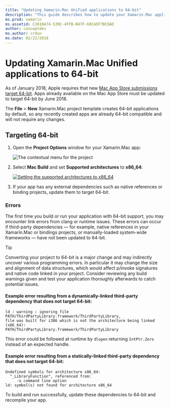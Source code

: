 ```yaml
---
title: "Updating Xamarin.Mac Unified applications to 64-bit"
description: "This guide describes how to update your Xamarin.Mac applications to target 64-bit. It also provides examples of the kinds of errors that may be encountered when making this change."
ms.prod: xamarin
ms.assetid: C3810A74-539C-4FFB-B47F-68CA5F7BCDAD
author: conceptdev
ms.author: crdun
ms.date: 02/22/2018
---
```


# Updating Xamarin.Mac Unified applications to 64-bit

As of January 2018, Apple requires that new 
[Mac App Store submissions target 64-bit](https://developer.apple.com/news/?id=06282017a). 
Apps already available on the Mac App Store must be updated to target 64-bit by
June 2018.

The **File** > **New** Xamarin.Mac project template creates 64-bit 
applications by default, so any recently created apps are already 64-bit 
compatible and will not require any changes.

## Targeting 64-bit

1. Open the **Project Options** window for your Xamarin.Mac app:

   ![The contextual menu for the project](mac-64-bit-images/1-contextual_menu-vsmac.png "The contextual menu for the project")

2. Select **Mac Build** and set **Supported architectures** to **x86\_64**:

   [![Setting the supported architectures to x86_64](mac-64-bit-images/2-project_options-vsmac.png "Setting the supported architectures to x86_64")](mac-64-bit-images/2-project_options-vsmac-large.png#lightbox)

3. If your app has any external dependencies such as native references or
   binding projects, update them to target 64-bit.

### Errors

The first time you build or run your application with 64-bit support,
you may encounter link errors from clang or runtime issues. These errors
can occur if third-party dependencies — for example, native references in
your Xamarin.Mac or bindings projects, or manually-loaded system-wide
frameworks — have not been updated to 64-bit.

> [!TIP]
> Converting your project to 64-bit is a major change and may indirectly
> uncover various programming errors. In particular it may change the size and
> alignment of data structures, which would affect p/invoke signatures and
> native code linked in your project. Consider reviewing any build warnings
> given and test your application thoroughly afterwards to catch potential
> issues.

#### Example error resulting from a dynamically-linked third-party dependency that does not target 64-bit:

```console
ld : warning : ignoring file PATH/ThirdPartyLibrary.framework/ThirdPartyLibrary, 
file was built for i386 which is not the architecture being linked (x86_64): 
PATH/ThirdPartyLibrary.framework/ThirdPartyLibrary 
```

This error could be followed at runtime by `dlopen` returning `IntPtr.Zero` 
instead of an expected handle.

#### Example error resulting from a statically-linked third-party dependency that does not target 64-bit:

```console
Undefined symbols for architecture x86_64:
  "_LibraryFunction", referenced from:
     -u command line option
ld: symbol(s) not found for architecture x86_64 
```

To build and run successfully, update these dependencies to 64-bit and 
recompile your app.

